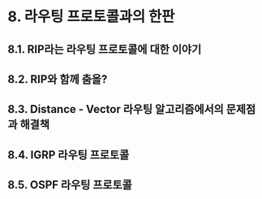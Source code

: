# **8. 라우팅 프로토콜과의 한판**
## 8.1. RIP라는 라우팅 프로토콜에 대한 이야기
## 8.2. RIP와 함께 춤을?
## 8.3. Distance - Vector 라우팅 알고리즘에서의 문제점과 해결책
## 8.4. IGRP 라우팅 프로토콜
## 8.5. OSPF 라우팅 프로토콜